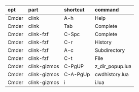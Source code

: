 | opt   | part         | shortcut      | command         |
| :-    | :-           | :-            | :-              |
| Cmder | clink        | A-h           | Help            |
| Cmder | clink        | Tab           | Complete        |
| Cmder | clink-fzf    | C-Spc         | Complete        |
| Cmder | clink-fzf    | C-r           | History         |
| Cmder | clink-fzf    | A-c           | Subdirectory    |
| Cmder | clink-fzf    | C-t           | File            |
| Cmder | clink-gizmos | C-PgUP        | z_dir_popup.lua |
| Cmder | clink-gizmos | C-A-PgUp      | cwdhistory.lua  |
| Cmder | clink-gizmos | i <dir> <cmd> | i.lua           |